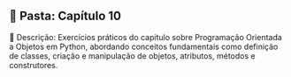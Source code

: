 ## 📁 Pasta: Capítulo 10

📌 Descrição:
Exercícios práticos do capítulo sobre Programação Orientada a Objetos em Python, abordando conceitos fundamentais como definição de classes, criação e manipulação de objetos, atributos, métodos e construtores.
